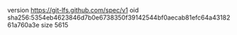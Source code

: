 version https://git-lfs.github.com/spec/v1
oid sha256:5354eb4623846d7b0e6738350f39142544bf0aecab81efc64a4318261a760a3e
size 5615
